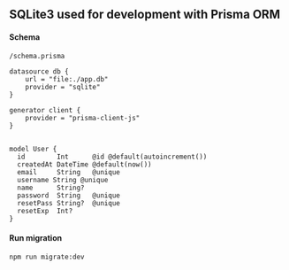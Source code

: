 


## SQLite3 used for development with Prisma ORM

#### Schema
```
/schema.prisma

datasource db {
    url = "file:./app.db"
    provider = "sqlite"
}

generator client {
    provider = "prisma-client-js"
}


model User {
  id        Int      @id @default(autoincrement())
  createdAt DateTime @default(now())
  email     String   @unique
  username String @unique
  name      String?
  password  String   @unique
  resetPass String?  @unique
  resetExp  Int? 
}
```
#### Run migration
```
npm run migrate:dev
```